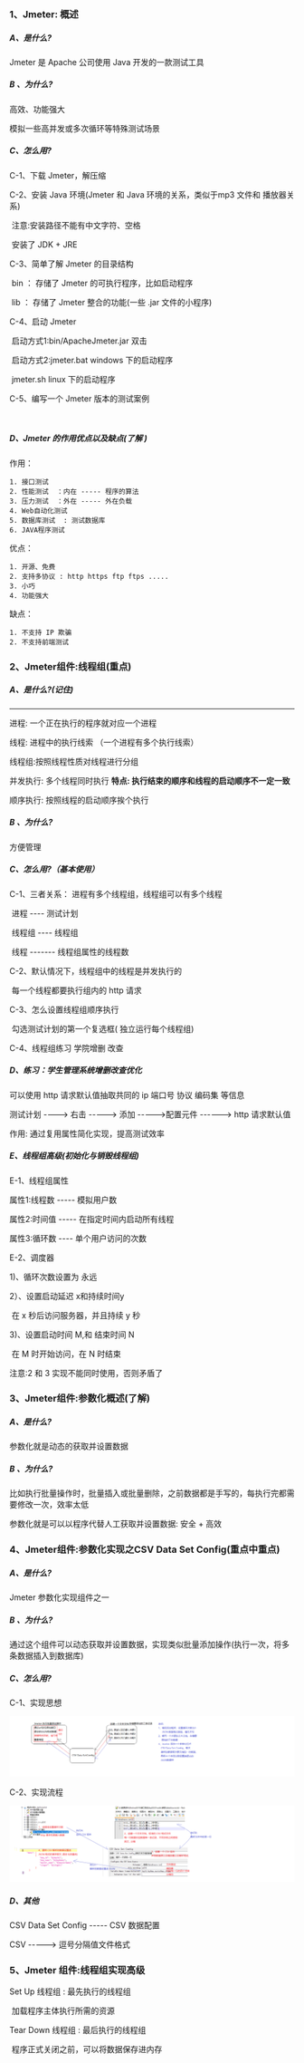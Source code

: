 ### 1、Jmeter: 概述

##### A、是什么?

Jmeter 是 Apache 公司使用 Java 开发的一款测试工具

##### B 、为什么?

高效、功能强大 

模拟一些高并发或多次循环等特殊测试场景 

##### C、怎么用?

C-1、下载 Jmeter，解压缩

C-2、安装 Java 环境(Jmeter 和 Java 环境的关系，类似于mp3 文件和 播放器关系)

​	 注意:安装路径不能有中文字符、空格

​		 安装了 JDK + JRE

C-3、简单了解 Jmeter 的目录结构

​	 bin ：  存储了 Jmeter 的可执行程序，比如启动程序

​	 lib   ：  存储了 Jmeter 整合的功能(一些 .jar 文件的小程序)

C-4、启动 Jmeter

​	启动方式1:bin/ApacheJmeter.jar 双击

​	启动方式2:jmeter.bat windows 下的启动程序

​			  jmeter.sh   linux 下的启动程序

C-5、编写一个 Jmeter 版本的测试案例

​	

##### D、Jmeter 的作用优点以及缺点(了解 )

作用：

```
1. 接口测试  
2. 性能测试  ：内在 ----- 程序的算法
3. 压力测试  ：外在 ----- 外在负载
4. Web自动化测试  
5. 数据库测试  : 测试数据库 
6. JAVA程序测试
```

优点：

```
1. 开源、免费 
2. 支持多协议 : http https ftp ftps .....
3. 小巧
4. 功能强大
```

缺点：

```
1. 不支持 IP 欺骗
2. 不支持前端测试
```

### 2、Jmeter组件:线程组(重点)

##### A、是什么?(记住)

---------------------------------------

进程: 一个正在执行的程序就对应一个进程

线程: 进程中的执行线索 （一个进程有多个执行线索）

线程组:按照线程性质对线程进行分组



并发执行: 多个线程同时执行 **特点: 执行结束的顺序和线程的启动顺序不一定一致**

顺序执行: 按照线程的启动顺序挨个执行

##### B 、为什么?

方便管理

##### C、怎么用?（基本使用）

C-1、三者关系： 进程有多个线程组，线程组可以有多个线程

​	 进程 ---- 测试计划

​	 线程组 ---- 线程组

​	 线程 ------- 线程组属性的线程数

C-2、默认情况下，线程组中的线程是并发执行的

​	  每一个线程都要执行组内的  http 请求	

C-3、怎么设置线程组顺序执行

​	 勾选测试计划的第一个复选框( 独立运行每个线程组)

C-4、线程组练习 学院增删 改查

##### D、练习：学生管理系统增删改查优化

可以使用 http 请求默认值抽取共同的 ip 端口号 协议 编码集 等信息 

测试计划 ---->  右击 -----> 添加  ----->配置元件 ------> http 请求默认值

作用: 通过复用属性简化实现，提高测试效率

##### E、线程组高级(初始化与销毁线程组)

E-1、线程组属性

属性1:线程数 ----- 模拟用户数

属性2:时间值 ----- 在指定时间内启动所有线程

属性3:循环数  ---- 单个用户访问的次数



E-2、调度器

1)、循环次数设置为 永远

2）、设置启动延迟 x和持续时间y

​	在 x 秒后访问服务器，并且持续  y 秒

3)、设置启动时间 M,和 结束时间 N

​	在 M 时开始访问，在  N 时结束

注意:2 和 3 实现不能同时使用，否则矛盾了



### 3、Jmeter组件:参数化概述(了解)

##### A、是什么?

参数化就是动态的获取并设置数据

##### B 、为什么?

比如执行批量操作时，批量插入或批量删除，之前数据都是手写的，每执行完都需要修改一次，效率太低

参数化就是可以以程序代替人工获取并设置数据: 安全 + 高效

### 4、Jmeter组件:参数化实现之CSV Data Set Config(重点中重点)

##### A、是什么?

Jmeter 参数化实现组件之一

##### B 、为什么?

通过这个组件可以动态获取并设置数据，实现类似批量添加操作(执行一次，将多条数据插入到数据库)

##### C、怎么用?

C-1、实现思想

![SV实现思](CSV实现思想.png)

C-2、实现流程

![SV实现流](CSV实现流程.png)

##### D、其他

CSV Data Set Config ----- CSV 数据配置 

CSV -----> 逗号分隔值文件格式



### 5、Jmeter 组件:线程组实现高级

Set Up 	    线程组 : 最先执行的线程组 

​				  加载程序主体执行所需的资源

Tear Down 线程组 : 最后执行的线程组

​				 程序正式关闭之前，可以将数据保存进内存

